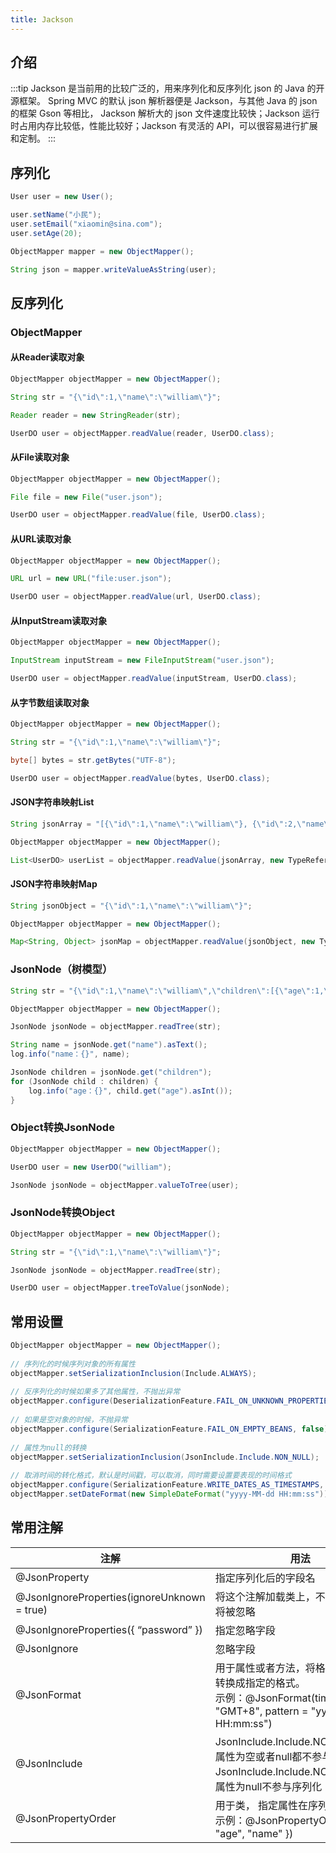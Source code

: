 ```yaml
---
title: Jackson
---
```


## 介绍

:::tip
Jackson 是当前用的比较广泛的，用来序列化和反序列化 json 的 Java 的开源框架。 Spring MVC 的默认 json 解析器便是 Jackson，与其他 Java 的 json 的框架 Gson 等相比， Jackson 解析大的 json 文件速度比较快；Jackson 运行时占用内存比较低，性能比较好；Jackson 有灵活的 API，可以很容易进行扩展和定制。
:::

## 序列化

```java
User user = new User();

user.setName("小民");	
user.setEmail("xiaomin@sina.com");
user.setAge(20);

ObjectMapper mapper = new ObjectMapper();

String json = mapper.writeValueAsString(user);
```

## 反序列化

### ObjectMapper

#### 从Reader读取对象

```java
ObjectMapper objectMapper = new ObjectMapper();

String str = "{\"id\":1,\"name\":\"william\"}";

Reader reader = new StringReader(str);

UserDO user = objectMapper.readValue(reader, UserDO.class);
```

#### 从File读取对象

```java
ObjectMapper objectMapper = new ObjectMapper();

File file = new File("user.json");

UserDO user = objectMapper.readValue(file, UserDO.class);
```

#### 从URL读取对象

```java
ObjectMapper objectMapper = new ObjectMapper();

URL url = new URL("file:user.json");

UserDO user = objectMapper.readValue(url, UserDO.class);
```

#### 从InputStream读取对象

```java
ObjectMapper objectMapper = new ObjectMapper();

InputStream inputStream = new FileInputStream("user.json");

UserDO user = objectMapper.readValue(inputStream, UserDO.class);
```

#### 从字节数组读取对象

```java
ObjectMapper objectMapper = new ObjectMapper();

String str = "{\"id\":1,\"name\":\"william\"}";

byte[] bytes = str.getBytes("UTF-8");

UserDO user = objectMapper.readValue(bytes, UserDO.class);
```

#### JSON字符串映射List

```java
String jsonArray = "[{\"id\":1,\"name\":\"william\"}, {\"id\":2,\"name\":\"immortal\"}]";

ObjectMapper objectMapper = new ObjectMapper();

List<UserDO> userList = objectMapper.readValue(jsonArray, new TypeReference<List<UserDO>>(){});
```

#### JSON字符串映射Map

```java
String jsonObject = "{\"id\":1,\"name\":\"william\"}";

ObjectMapper objectMapper = new ObjectMapper();

Map<String, Object> jsonMap = objectMapper.readValue(jsonObject, new TypeReference<Map<String, Object>>(){});
```

### JsonNode（树模型）

```java
String str = "{\"id\":1,\"name\":\"william\",\"children\":[{\"age\":1,\"name\":\"lucy\"},{\"age\":2,\"name\":\"jack\"}]}";

ObjectMapper objectMapper = new ObjectMapper();

JsonNode jsonNode = objectMapper.readTree(str);

String name = jsonNode.get("name").asText();
log.info("name：{}", name);

JsonNode children = jsonNode.get("children");
for (JsonNode child : children) {
    log.info("age：{}", child.get("age").asInt());
}
```

### Object转换JsonNode

```java
ObjectMapper objectMapper = new ObjectMapper();

UserDO user = new UserDO("william");

JsonNode jsonNode = objectMapper.valueToTree(user);
```

### JsonNode转换Object

```java
ObjectMapper objectMapper = new ObjectMapper();

String str = "{\"id\":1,\"name\":\"william\"}";

JsonNode jsonNode = objectMapper.readTree(str);

UserDO user = objectMapper.treeToValue(jsonNode);
```

## 常用设置

```java
ObjectMapper objectMapper = new ObjectMapper();
 
// 序列化的时候序列对象的所有属性  
objectMapper.setSerializationInclusion(Include.ALWAYS);  
 
// 反序列化的时候如果多了其他属性，不抛出异常  
objectMapper.configure(DeserializationFeature.FAIL_ON_UNKNOWN_PROPERTIES, false);  
 
// 如果是空对象的时候，不抛异常  
objectMapper.configure(SerializationFeature.FAIL_ON_EMPTY_BEANS, false);  
 
// 属性为null的转换
objectMapper.setSerializationInclusion(JsonInclude.Include.NON_NULL);
 
// 取消时间的转化格式，默认是时间戳，可以取消，同时需要设置要表现的时间格式  
objectMapper.configure(SerializationFeature.WRITE_DATES_AS_TIMESTAMPS, false);
objectMapper.setDateFormat(new SimpleDateFormat("yyyy-MM-dd HH:mm:ss"));
```

## 常用注解

| 注解                                        | 用法                                                         |
| ------------------------------------------- | ------------------------------------------------------------ |
| @JsonProperty                               | 指定序列化后的字段名                                         |
| @JsonIgnoreProperties(ignoreUnknown = true) | 将这个注解加载类上，不存在的字段将被忽略                     |
| @JsonIgnoreProperties({ “password” })       | 指定忽略字段                                                 |
| @JsonIgnore                                 | 忽略字段                                                     |
| @JsonFormat                                 | 用于属性或者方法，将格式序列化时转换成指定的格式。<br/>示例：@JsonFormat(timezone = "GMT+8", pattern = "yyyy-MM-dd HH:mm:ss") |
| @JsonInclude                                | JsonInclude.Include.NON_EMPTY：属性为空或者null都不参与序列化<br/>JsonInclude.Include.NON_NULL：属性为null不参与序列化 |
| @JsonPropertyOrder                          | 用于类， 指定属性在序列化时的顺序<br/>示例：@JsonPropertyOrder({ "age", "name" }) |

<RightMenu />